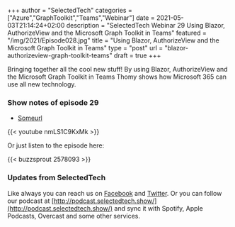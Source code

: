 +++
author = "SelectedTech"
categories = ["Azure","GraphToolkit","Teams","Webinar"]
date = 2021-05-03T21:14:24+02:00
description = "SelectedTech Webinar 29 Using Blazor, AuthorizeView and the Microsoft Graph Toolkit in Teams"
featured = "/img/2021/Episode028.jpg"
title = "Using Blazor, AuthorizeView and the Microsoft Graph Toolkit in Teams"
type = "post"
url = "blazor-authorizeview-graph-toolkit-teams"
draft = true
+++

Bringing together all the cool new stuff! By using Blazor, AuthorizeView and the Microsoft Graph Toolkit in Teams Thomy shows how Microsoft 365 can use all new technology.

### Show notes of episode 29

- [Someurl](https://www.selectedtech.show)

{{< youtube nmLS1C9KxMk >}}

Or just listen to the episode here:

{{< buzzsprout 2578093 >}}

### Updates from SelectedTech

Like always you can reach us on [Facebook](https://www.facebook.com/SelectedTechPage/) and [Twitter](https://twitter.com/selectedtech). Or you can follow our podcast at [http://podcast.selectedtech.show/](http://podcast.selectedtech.show/) and sync it with Spotify, Apple Podcasts, Overcast and some other services.
